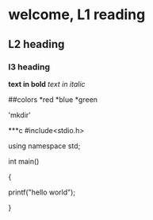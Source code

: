 # welcome, L1 reading
## L2 heading
### l3 heading

**text in bold**
*text in italic*

##colors
*red
*blue
*green

'mkdir'

***c
#include<stdio.h>

using namespace std;

int main()

{

printf("hello world");

}
